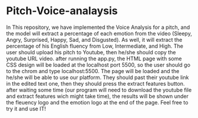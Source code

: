 # Pitch-Voice-analaysis
In This repository, we have implemented the Voice Analysis for a pitch, and the model will extract a percentage of each emotion from the video (Sleepy, Angry, Surprised, Happy, Sad, and Disgusted). As well, it will extract the percentage of his English fluency from Low, Intermediate, and High.
The user should upload his pitch to Youtube, then he/she should copy the youtube URL video.
after running the app.py, the HTML page with some CSS design will be loaded at the localhost port 5500, so the user should go to the chrom and type localhost:5500.
The page will be loaded and the he/she will be able to use our platform.
They should past their youtube link in the edited text one, then they should press the extract features button.
after waiting some time (our program will need to download the youtube file and extract features wich might take time), the results will be shown under the fleuency logo and the emotion logo at the end of the page.
Feel free to try it and use IT!
